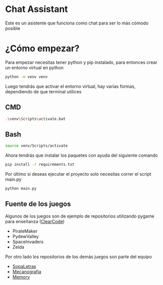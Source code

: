 # Chat Assistant

Este es un asistente que funciona como chat para ser lo más cómodo posible

# ¿Cómo empezar?

Para empezar necesitas tener python y pip instalado, para entonces crear un entorno virtual en python

```bash
python -m venv venv
```

Luego tendrás que activar el entorno virtual, hay varias formas, dependiendo de que terminal utilices

## CMD

```bash
.\venv\Scripts\activate.bat
```

## Bash

```bash
source venv/Scripts/activate
```

Ahora tendrás que instalar los paquetes con ayuda del siguiente comando

```bash
pip install -r requirements.txt
```

Por último si deseas ejecutar el proyecto solo necesitas correr el script main.py

```bash
python main.py
```

## Fuente de los juegos

Algunos de los juegos son de ejemplo de repositorios utilizando pygame para enseñanza ([ClearCode](https://github.com/clear-code-projects))

- PirateMaker
- PydewValley
- SpaceInvaders
- Zelda

Por otro lado los repositorios de los demás juegos son parte del equipo

- [SopaLetras](https://github.com/JamesCordova/word-search)
- [Mecanografia](https://github.com/JeanChara/mecanography_game)
- [Memory](https://github.com/ianthony4/Game_AC_Final)
